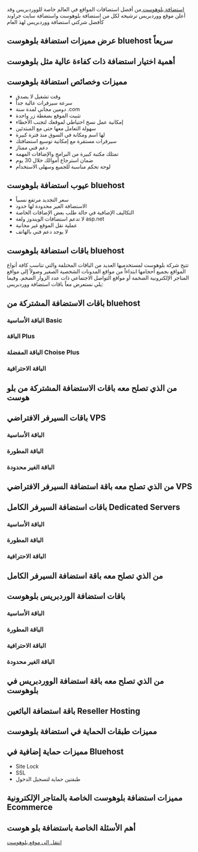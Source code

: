[استضافة بلوهوست ](https://dekkah.com/offer/bluehost) من أفضل استضافات المواقع في العالم خاصة للووردبريس وقد أعلن موقع ووردبريس ترشيحه لكل من استضافة بلوهوست واستضافة سايت جراوند كأفضل شركتي استضافة ووردبريس لهذ العام

## عرض مميزات استضافة بلوهوست bluehost سريعاً

## أهمية اختيار استضافة ذات كفاءة عالية مثل بلوهوست

## مميزات وخصائص استضافة بلوهوست
- وقت تشغيل لا يصدق
- سرعة سيرفرات عالية جداً
- دومين مجاني لمدة سنة .com
- تثبيت الموقع بضغطة زر واحدة
- إمكانية عمل نسخ احتياطي لموقعك لتجنب الأخطاء
- سهولة التعامل معها حتى مع المبتدئين
- لها اسم ومكانة في السوق منذ فترة كبيرة
- سيرفرات مستقرة مع إمكانية توسيع استضافتك
- دعم فني ممتاز
- تمتلك مكتبة كبيرة من البرامج والإضافات المهمة
- ضمان استرجاع أموالك خلال 30 يوم
- لوحة تحكم مناسبة للجميع وسهلى الاستخدام
## عيوب استضافة بلوهوست bluehost
- سعر التجديد مرتفع نسبياً
- الاستضافة الغير محدودة لها حدود
- التكاليف الإضافية في حالة طلب بعض الإضافات الخاصة
- لا تدعم استضافات الويندوز ولغة asp.net
- عملية نقل الموقع غير مجانية
- لا يوجد دعم فني بالهاتف
## باقات استضافة بلوهوست bluehost
تتيح شركة بلوهوست لمستخدميها العديد من الباقات المختلفة والتي تناسب كافة أنواع المواقع بجميع أحجامها ابتداءاً من مواقع المدونات الشخصية الصغير وصولاً إلى مواقع المتاجر الإلكترونية الضخمة أو مواقع التواصل الاجتماعي ذات عدد الزوار الضخم.
وفيما يلي نستعرض معاً باقات استضافة ووردبريس:
## باقات الاستضافة المشتركة من bluehost
### الباقة الأساسية Basic
### الباقة Plus
###  الباقة المفضلة Choise Plus
### الباقة الاحترافية 
## من الذي تصلح معه باقات الاستضافة المشتركة من بلو هوست
##  باقات السيرفر الافتراضي VPS
### الباقة الأساسية
### الباقة المطورة
### الباقة الغير محدودة
## من الذي تصلح معه باقة استضافة السيرفر الافتراضي VPS
## باقات استضافة السيرفر الكامل Dedicated Servers
### الباقة الأساسية
### الباقة المطورة
### الباقة الاحترافية
## من الذي تصلح معه باقة استضافة السيرفر الكامل
## باقات استضافة الوردبريس بلوهوست
### الباقة الأساسية
### الباقة المطورة
### الباقة الاحترافية
### الباقة الغير محدودة
## من الذي تصلح معه باقة استضافة الووردبريس في بلوهوست
## باقة استضافة البائعين Reseller Hosting
## مميزات طبقات الحماية في استضافة بلوهوست
## مميزات حماية إضافية في Bluehost
- Site Lock
- SSL
- طبقتين حماية لتسجيل الدخول
## مميزات استضافة بلوهوست الخاصة بالمتاجر الإلكترونية Ecommerce
## أهم الأسئلة الخاصة باستضافة بلو هوست





[انتقل الى موقع بلوهوست](https://dekkah.com/offer/bluehost)
